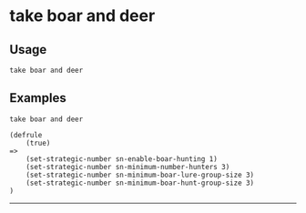# take boar and deer
## Usage
```
take boar and deer
```
## Examples
```
take boar and deer
```
```
(defrule
    (true)
=>
    (set-strategic-number sn-enable-boar-hunting 1)
    (set-strategic-number sn-minimum-number-hunters 3)
    (set-strategic-number sn-minimum-boar-lure-group-size 3)
    (set-strategic-number sn-minimum-boar-hunt-group-size 3)
)

```
---
